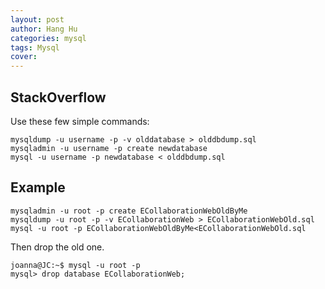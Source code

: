 ```yaml
---
layout: post
author: Hang Hu
categories: mysql
tags: Mysql 
cover: 
---
```


## StackOverflow

Use these few simple commands:
```
mysqldump -u username -p -v olddatabase > olddbdump.sql
mysqladmin -u username -p create newdatabase
mysql -u username -p newdatabase < olddbdump.sql
```
## Example

```
mysqladmin -u root -p create ECollaborationWebOldByMe
mysqldump -u root -p -v ECollaborationWeb > ECollaborationWebOld.sql
mysql -u root -p ECollaborationWebOldByMe<ECollaborationWebOld.sql
```
Then drop the old one.
```
joanna@JC:~$ mysql -u root -p
mysql> drop database ECollaborationWeb;
```
